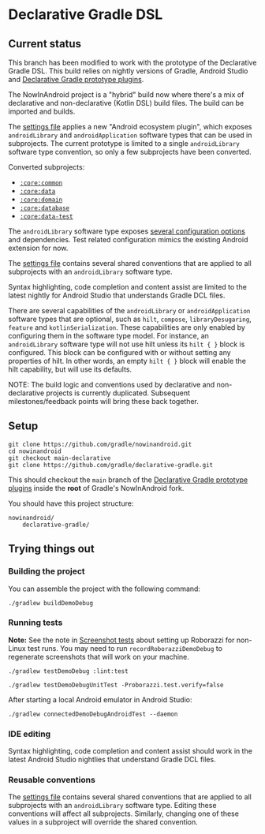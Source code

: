 # Declarative Gradle DSL

## Current status

This branch has been modified to work with the prototype of the Declarative Gradle DSL. This build relies on nightly versions of Gradle, Android Studio and [Declarative Gradle prototype plugins](https://github.com/gradle/declarative-gradle).

The NowInAndroid project is a "hybrid" build now where there's a mix of declarative and non-declarative (Kotlin DSL) build files. The build can be imported and builds.

The [settings file](settings.gradle.dcl) applies a new "Android ecosystem plugin", which exposes `androidLibrary` and `androidApplication` software types that can be used in subprojects. The current prototype is limited to a single `androidLibrary` software type convention, so only a few subprojects have been converted.

Converted subprojects:
- [`:core:common`](core/common/build.gradle.dcl)
- [`:core:data`](core/data/build.gradle.dcl)
- [`:core:domain`](core/domain/build.gradle.dcl)
- [`:core:database`](core/database/build.gradle.dcl)
- [`:core:data-test`](core/data-test/build.gradle.dcl)

The `androidLibrary` software type exposes [several configuration options](https://github.com/gradle/declarative-gradle/blob/main/unified-prototype/unified-plugin/plugin-android/src/main/java/org/gradle/api/experimental/android/library/AndroidLibrary.java) and dependencies. Test related configuration mimics the existing Android extension for now. 

The [settings file](settings.gradle.dcl) contains several shared conventions that are applied to all subprojects with an `androidLibrary` software type.

Syntax highlighting, code completion and content assist are limited to the latest nightly for Android Studio that understands Gradle DCL files.

There are several capabilities of the `androidLibrary` or `androidApplication` software types that are optional, such as `hilt`, `compose`, `libraryDesugaring`, `feature` and `kotlinSerialization`.  These capabilities are only enabled by configuring them in the software type model.  For instance, an `androidLibrary` software type will not use hilt unless its `hilt { }` block is configured.  This block can be configured with or without setting any properties of hilt.  In other words, an empty `hilt { }` block will enable the hilt capability, but will use its defaults.

NOTE: The build logic and conventions used by declarative and non-declarative projects is currently duplicated. Subsequent milestones/feedback points will bring these back together. 

## Setup

```shell
git clone https://github.com/gradle/nowinandroid.git
cd nowinandroid
git checkout main-declarative
git clone https://github.com/gradle/declarative-gradle.git
```

This should checkout the `main` branch of the [Declarative Gradle prototype plugins](https://github.com/gradle/declarative-gradle) inside the **root** of Gradle's NowInAndroid fork. 

You should have this project structure:
```
nowinandroid/
    declarative-gradle/
```

## Trying things out

### Building the project

You can assemble the project with the following command:

```shell
./gradlew buildDemoDebug
```

### Running tests
**Note:** See the note in [Screenshot tests](README.md#screenshot-tests) about setting up Roborazzi for non-Linux test runs. You may need to run `recordRoborazziDemoDebug` to regenerate screenshots that will work on your machine.

```shell
./gradlew testDemoDebug :lint:test
```

```shell
./gradlew testDemoDebugUnitTest -Proborazzi.test.verify=false
```

After starting a local Android emulator in Android Studio:
```shell
./gradlew connectedDemoDebugAndroidTest --daemon
````

### IDE editing

Syntax highlighting, code completion and content assist should work in the latest Android Studio nightlies that understand Gradle DCL files.

### Reusable conventions

The [settings file](settings.gradle.dcl) contains several shared conventions that are applied to all subprojects with an `androidLibrary` software type.  Editing these conventions will affect all subprojects.  Similarly, changing one of these values in a subproject will override the shared convention.